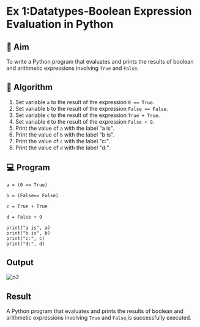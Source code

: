 
# Ex 1:Datatypes-Boolean Expression Evaluation in Python

## 🎯 Aim
To write a Python program that evaluates and prints the results of boolean and arithmetic expressions involving `True` and `False`.

## 🧠 Algorithm
1. Set variable `a` to the result of the expression `0 == True`.
2. Set variable `b` to the result of the expression `False == False`.
3. Set variable `c` to the result of the expression `True + True`.
4. Set variable `d` to the result of the expression `False + 9`.
5. Print the value of `a` with the label "a is".
6. Print the value of `b` with the label "b is".
7. Print the value of `c` with the label "c:".
8. Print the value of `d` with the label "d:".

## 💻 Program
```
a = (0 == True)

b = (False== False)

c = True + True

d = False + 9

print("a is", a)
print("b is", b)
print("c:", c)
print("d:", d)
```

## Output
![o2](https://github.com/user-attachments/assets/f11c31a7-583d-4eca-9b8b-4104321494eb)

## Result
 A Python program that evaluates and prints the results of boolean and arithmetic expressions involving `True` and `False`,is successfully executed.

